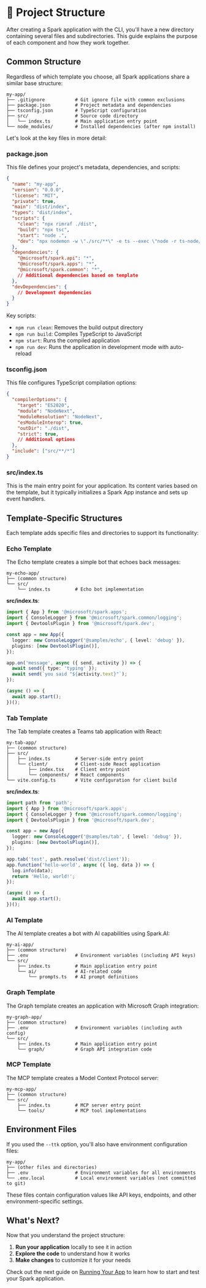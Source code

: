 # 📁 Project Structure

After creating a Spark application with the CLI, you'll have a new directory containing several files and subdirectories. This guide explains the purpose of each component and how they work together.

## Common Structure

Regardless of which template you choose, all Spark applications share a similar base structure:

```
my-app/
├── .gitignore           # Git ignore file with common exclusions
├── package.json         # Project metadata and dependencies
├── tsconfig.json        # TypeScript configuration
├── src/                 # Source code directory
│   └── index.ts         # Main application entry point
└── node_modules/        # Installed dependencies (after npm install)
```

Let's look at the key files in more detail:

### package.json

This file defines your project's metadata, dependencies, and scripts:

```json
{
  "name": "my-app",
  "version": "0.0.0",
  "license": "MIT",
  "private": true,
  "main": "dist/index",
  "types": "dist/index",
  "scripts": {
    "clean": "npx rimraf ./dist",
    "build": "npx tsc",
    "start": "node .",
    "dev": "npx nodemon -w \"./src/**\" -e ts --exec \"node -r ts-node/register -r dotenv/config ./src/index.ts\""
  },
  "dependencies": {
    "@microsoft/spark.api": "*",
    "@microsoft/spark.apps": "*",
    "@microsoft/spark.common": "*",
    // Additional dependencies based on template
  },
  "devDependencies": {
    // Development dependencies
  }
}
```

Key scripts:
- `npm run clean`: Removes the build output directory
- `npm run build`: Compiles TypeScript to JavaScript
- `npm start`: Runs the compiled application
- `npm run dev`: Runs the application in development mode with auto-reload

### tsconfig.json

This file configures TypeScript compilation options:

```json
{
  "compilerOptions": {
    "target": "ES2020",
    "module": "NodeNext",
    "moduleResolution": "NodeNext",
    "esModuleInterop": true,
    "outDir": "./dist",
    "strict": true,
    // Additional options
  },
  "include": ["src/**/*"]
}
```

### src/index.ts

This is the main entry point for your application. Its content varies based on the template, but it typically initializes a Spark App instance and sets up event handlers.

## Template-Specific Structures

Each template adds specific files and directories to support its functionality:

### Echo Template

The Echo template creates a simple bot that echoes back messages:

```
my-echo-app/
├── (common structure)
└── src/
    └── index.ts         # Echo bot implementation
```

**src/index.ts**:
```typescript
import { App } from '@microsoft/spark.apps';
import { ConsoleLogger } from '@microsoft/spark.common/logging';
import { DevtoolsPlugin } from '@microsoft/spark.dev';

const app = new App({
  logger: new ConsoleLogger('@samples/echo', { level: 'debug' }),
  plugins: [new DevtoolsPlugin()],
});

app.on('message', async ({ send, activity }) => {
  await send({ type: 'typing' });
  await send(`you said "${activity.text}"`);
});

(async () => {
  await app.start();
})();
```

### Tab Template

The Tab template creates a Teams tab application with React:

```
my-tab-app/
├── (common structure)
├── src/
│   ├── index.ts         # Server-side entry point
│   └── client/          # Client-side React application
│       ├── index.tsx    # Client entry point
│       └── components/  # React components
└── vite.config.ts       # Vite configuration for client build
```

**src/index.ts**:
```typescript
import path from 'path';
import { App } from '@microsoft/spark.apps';
import { ConsoleLogger } from '@microsoft/spark.common/logging';
import { DevtoolsPlugin } from '@microsoft/spark.dev';

const app = new App({
  logger: new ConsoleLogger('@samples/tab', { level: 'debug' }),
  plugins: [new DevtoolsPlugin()],
});

app.tab('test', path.resolve('dist/client'));
app.function('hello-world', async ({ log, data }) => {
  log.info(data);
  return 'Hello, world!';
});

(async () => {
  await app.start();
})();
```

### AI Template

The AI template creates a bot with AI capabilities using Spark.AI:

```
my-ai-app/
├── (common structure)
├── .env                 # Environment variables (including API keys)
└── src/
    ├── index.ts         # Main application entry point
    └── ai/              # AI-related code
        └── prompts.ts   # AI prompt definitions
```

### Graph Template

The Graph template creates an application with Microsoft Graph integration:

```
my-graph-app/
├── (common structure)
├── .env                 # Environment variables (including auth config)
└── src/
    ├── index.ts         # Main application entry point
    └── graph/           # Graph API integration code
```

### MCP Template

The MCP template creates a Model Context Protocol server:

```
my-mcp-app/
├── (common structure)
└── src/
    ├── index.ts         # MCP server entry point
    └── tools/           # MCP tool implementations
```

## Environment Files

If you used the `--ttk` option, you'll also have environment configuration files:

```
my-app/
├── (other files and directories)
├── .env                 # Environment variables for all environments
└── .env.local           # Local environment variables (not committed to git)
```

These files contain configuration values like API keys, endpoints, and other environment-specific settings.

## What's Next?

Now that you understand the project structure:

1. **Run your application** locally to see it in action
2. **Explore the code** to understand how it works
3. **Make changes** to customize it for your needs

Check out the next guide on [Running Your App](./3.running-your-app.md) to learn how to start and test your Spark application.
